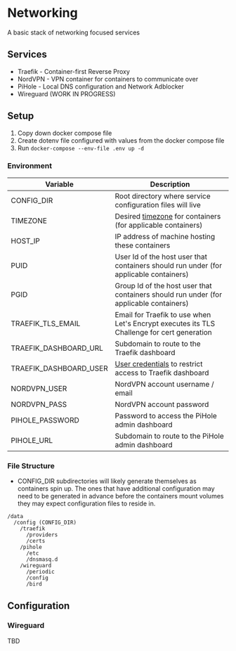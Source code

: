 # Networking

A basic stack of networking focused services

## Services

- Traefik - Container-first Reverse Proxy
- NordVPN - VPN container for containers to communicate over
- PiHole - Local DNS configuration and Network Adblocker
- Wireguard (WORK IN PROGRESS)

## Setup

1. Copy down docker compose file
2. Create dotenv file configured with values from the docker compose file
3. Run `docker-compose --env-file .env up -d`

### Environment

| Variable               | Description                                                                                                                 |
| ---------------------- | --------------------------------------------------------------------------------------------------------------------------- |
| CONFIG_DIR             | Root directory where service configuration files will live                                                                  |
| TIMEZONE               | Desired [timezone](https://en.wikipedia.org/wiki/List_of_tz_database_time_zones) for containers (for applicable containers) |
| HOST_IP                | IP address of machine hosting these containers                                                                              |
| PUID                   | User Id of the host user that containers should run under (for applicable containers)                                       |
| PGID                   | Group Id of the host user that containers should run under (for applicable containers)                                      |
| TRAEFIK_TLS_EMAIL      | Email for Traefik to use when Let's Encrypt executes its TLS Challenge for cert generation                                  |
| TRAEFIK_DASHBOARD_URL  | Subdomain to route to the Traefik dashboard                                                                                 |
| TRAEFIK_DASHBOARD_USER | [User credentials](https://doc.traefik.io/traefik/middlewares/http/basicauth/) to restrict access to Traefik dashboard      |
| NORDVPN_USER           | NordVPN account username / email                                                                                            |
| NORDVPN_PASS           | NordVPN account password                                                                                                    |
| PIHOLE_PASSWORD        | Password to access the PiHole admin dashboard                                                                               |
| PIHOLE_URL             | Subdomain to route to the PiHole admin dashboard                                                                            |

### File Structure

- CONFIG_DIR subdirectories will likely generate themselves as containers spin up. The ones that have additional configuration may need to be generated in advance before the containers mount volumes they may expect configuration files to reside in.

```
/data
  /config (CONFIG_DIR)
    /traefik
      /providers
      /certs
    /pihole
      /etc
      /dnsmasq.d
    /wireguard
      /periodic
      /config
      /bird
```

## Configuration

### Wireguard

TBD
